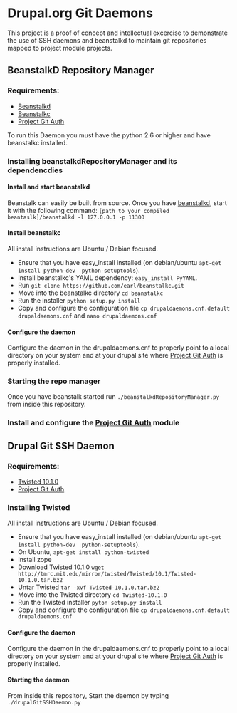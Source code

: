 # Drupal.org Git Daemons

This project is a proof of concept and intellectual excercise to demonstrate the use of SSH daemons and beanstalkd to maintain git repositories mapped to project module projects.

## BeanstalkD Repository Manager

### Requirements:
- [Beanstalkd](http://kr.github.com/beanstalkd/)
- [Beanstalkc](https://github.com/earl/beanstalkc)
- [Project Git Auth](https://github.com/tizzo/Project-Git-Auth)

To run this Daemon you must have the python 2.6 or higher and have beanstalkc installed.

### Installing beanstalkdRepositoryManager and its dependencdies

#### Install and start beanstalkd

Beanstalk can easily be built from source.  Once you have [beanstalkd](http://kr.github.com/beanstalkd/download.html), start it with the following command:  `[path to your compiled beantaslk]/beanstalkd -l 127.0.0.1 -p 11300`

#### Install beanstalkc

All install instructions are Ubuntu / Debian focused.

- Ensure that you have easy_install installed (on debian/ubuntu `apt-get install python-dev  python-setuptools`).
- Install beanstalkc's YAML dependency: `easy_install PyYAML`.
- Run `git clone https://github.com/earl/beanstalkc.git`
- Move into the beanstalkc directory `cd beanstalkc`
- Run the installer `python setup.py install`
- Copy and configure the configuration file `cp drupaldaemons.cnf.default drupaldaemons.cnf` and `nano drupaldaemons.cnf`

#### Configure the daemon

Configure the daemon in the drupaldaemons.cnf to properly point to a local directory on your system and at your drupal site where [Project Git Auth](https://github.com/tizzo/Project-Git-Auth) is properly installed.

### Starting the repo manager

Once you have beanstalk started run `./beanstalkdRepositoryManager.py` from inside this repository.

### Install and configure the [Project Git Auth](https://github.com/tizzo/Project-Git-Auth) module

## Drupal Git SSH Daemon

### Requirements:
- [Twisted 10.1.0](http://twistedmatrix.com/trac/wiki/Downloads)
- [Project Git Auth](https://github.com/tizzo/Project-Git-Auth)

### Installing Twisted

All install instructions are Ubuntu / Debian focused.

- Ensure that you have easy_install installed (on debian/ubuntu `apt-get install python-dev  python-setuptools`).
- On Ubuntu, `apt-get install python-twisted`
- Install zope
- Download Twisted 10.1.0 `wget http://tmrc.mit.edu/mirror/twisted/Twisted/10.1/Twisted-10.1.0.tar.bz2`
- Untar Twisted `tar -xvf Twisted-10.1.0.tar.bz2`
- Move into the Twisted directory `cd Twisted-10.1.0`
- Run the Twisted installer `pyton setup.py install`
- Copy and configure the configuration file `cp drupaldaemons.cnf.default drupaldaemons.cnf`

#### Configure the daemon

Configure the daemon in the drupaldaemons.cnf to properly point to a local directory on your system and at your drupal site where [Project Git Auth](https://github.com/tizzo/Project-Git-Auth) is properly installed.

#### Starting the daemon

From inside this repository, Start the daemon by typing `./drupalGitSSHDaemon.py`
